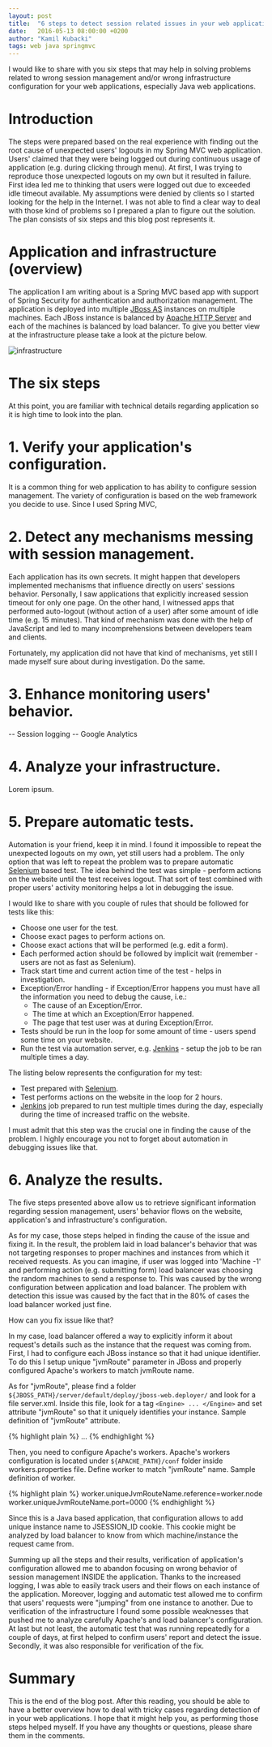```yaml
---
layout: post
title:  "6 steps to detect session related issues in your web application"
date:   2016-05-13 08:00:00 +0200
author: "Kamil Kubacki"
tags: web java springmvc
---
```



I would like to share with you six steps that may help in solving problems related
to wrong session management and/or wrong infrastructure configuration for your
web applications, especially Java web applications.

# Introduction
The steps were prepared based on the real experience with finding
out the root cause of unexpected users' logouts in my Spring MVC web application.
Users' claimed that they were being logged out during continuous usage of
application (e.g. during clicking through menu). At first, I was trying to reproduce
those unexpected logouts on my own but it resulted in failure. First idea led me
to thinking that users were logged out due to exceeded idle timeout available.
My assumptions were denied by clients so I started looking for the help in
the Internet. I was not able to find a clear way to deal with those kind of
problems so I prepared a plan to figure out the solution. The plan consists of
six steps and this blog post represents it.

# Application and infrastructure (overview)
The application I am writing about is a Spring MVC based app with support
of Spring Security for authentication and authorization management.
The application is deployed into multiple [JBoss AS](http://jbossas.jboss.org/)
instances on multiple machines. Each JBoss instance is balanced by
[Apache HTTP Server](https://httpd.apache.org/) and each of the machines is
balanced by load balancer. To give you better view at the infrastructure
please take a look at the picture below.

<img src="/images/blog/posts/six-steps-to-detect-session-issues/architecture.png" alt="infrastructure" />


# The six steps

At this point, you are familiar with technical details regarding application
so it is high time to look into the plan.

# <b>1. Verify your application's configuration.</b>
It is a common thing for web application to has ability to configure session management.
The variety of configuration is based on the web framework you decide to use.
Since I used Spring MVC,

# <b>2. Detect any mechanisms messing with session management.</b>
Each application has its own secrets. It might happen that developers implemented
mechanisms that influence directly on users' sessions behavior. Personally, I saw
applications that explicitly increased session timeout for only one page. On the
other hand, I witnessed apps that performed auto-logout (without action of a user)
after some amount of idle time (e.g. 15 minutes). That kind of mechanism was done
with the help of JavaScript and led to many incomprehensions between developers
team and clients.

Fortunately, my application did not have that kind of mechanisms, yet still
I made myself sure about during investigation. Do the same.

# <b>3. Enhance monitoring users' behavior.</b>
 -- Session logging
 -- Google Analytics


# <b>4. Analyze your infrastructure.</b>
Lorem ipsum.

# <b>5. Prepare automatic tests.</b>
Automation is your friend, keep it in mind. I found it impossible to repeat the
unexpected logouts on my own, yet still users had a problem. The only option that
was left to repeat the problem was to prepare automatic
[Selenium](http://www.seleniumhq.org/) based test. The idea behind the test was
simple - perform actions on the website until the test receives logout. That sort
of test combined with proper users' activity monitoring helps a lot in debugging
the issue.

I would like to share with you couple of rules that should be followed for tests
like this:

* Choose one user for the test.
* Choose exact pages to perform actions on.
* Choose exact actions that will be performed (e.g. edit a form).
* Each performed action should be followed by implicit wait (remember - users are
  not as fast as Selenium).
* Track start time and current action time of the test - helps in investigation.
* Exception/Error handling - if Exception/Error happens you must have all the
information you need to debug the cause, i.e.:
  * The cause of an Exception/Error.
  * The time at which an Exception/Error happened.
  * The page that test user was at during Exception/Error.
* Tests should be run in the loop for some amount of time - users spend some time
on your website.
* Run the test via automation server, e.g. [Jenkins](https://jenkins.io/) - setup
the job to be ran multiple times a day.

The listing below represents the configuration for my test:

* Test prepared with [Selenium](http://www.seleniumhq.org/).
* Test performs actions on the website in the loop for 2 hours.
* [Jenkins](https://jenkins.io/) job prepared to run test multiple times during
the day, especially during the time of increased traffic on the website.

I must admit that this step was the crucial one in finding the cause of the problem.
I highly encourage you not to forget about automation in debugging issues like
that.

# <b>6. Analyze the results.</b>
The five steps presented above allow us to retrieve significant information regarding
session management, users' behavior flows on the website, application's and
infrastructure's configuration.

As for my case, those steps helped in finding the cause of the issue and fixing it.
In the result, the problem laid in load balancer's behavior that was not targeting
responses to proper machines and instances from which it received requests.
As you can imagine, if user was logged into 'Machine -1' and performing action
(e.g. submitting form) load balancer was choosing the random machines to send
a response to. This was caused by the wrong configuration between application
and load balancer. The problem with detection this issue was caused by the fact
that in the 80% of cases the load balancer worked just fine.

How can you fix issue like that?

In my case, load balancer offered a way to explicitly inform it about request's
details such as the instance that the request was coming from. First, I had to configure
each JBoss instance so that it had unique identifier. To do this I setup unique
"jvmRoute" parameter in JBoss and properly configured Apache's workers to match
jvmRoute name.

As for "jvmRoute", please find a folder
```${JBOSS_PATH}/server/default/deploy/jboss-web.deployer/``` and look
for a file server.xml. Inside this file, look for a tag
```<Engine> ... </Engine>``` and set attribute "jvmRoute" so that it uniquely
identifies your instance. Sample definition of "jvmRoute" attribute.

{% highlight plain %}
<Engine name="jboss.web" defaultHost="localhost" jvmRoute="uniqueJvmRouteName">
...
</Engine>
{% endhighlight %}

Then, you need to configure Apache's workers. Apache's workers configuration is
located under ```${APACHE_PATH}/conf``` folder inside workers.properties file.
Define worker to match "jvmRoute" name. Sample definition of worker.

{% highlight plain %}
worker.uniqueJvmRouteName.reference=worker.node
worker.uniqueJvmRouteName.port=0000
{% endhighlight %}

Since this is a Java based application, that configuration allows to add unique
instance name to JSESSION_ID cookie. This cookie might be analyzed by load balancer
to know from which machine/instance the request came from.

Summing up all the steps and their results, verification of application's
configuration allowed me to abandon focusing on wrong behavior of session
management INSIDE the application. Thanks to the increased logging, I was able
to easily track users and their flows on each instance of the application. Moreover,
logging and automatic test allowed me to confirm that users' requests
were "jumping" from one instance to another. Due to verification of the
infrastructure I found some possible weaknesses that pushed me to analyze
carefully Apache's and load balancer's configuration. At last but not least,
the automatic test that was running repeatedly for a couple of days,
at first helped to confirm users' report and detect the issue. Secondly, it was
also responsible for verification of the fix.

# Summary
This is the end of the blog post. After this reading, you should be able to have
a better overview how to deal with tricky cases regarding detection of  in
your web applications. I hope that it might help you, as performing those steps
helped myself. If you have any thoughts or questions, please share them in the comments.

